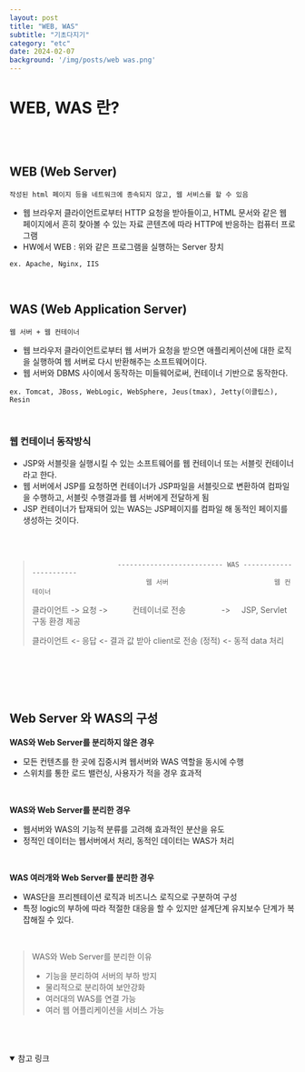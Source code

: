 ```yaml
---
layout: post
title: "WEB, WAS"
subtitle: "기초다지기"
category: "etc"
date: 2024-02-07
background: '/img/posts/web was.png'
---
```


# WEB, WAS 란?

<br>
<br>

## WEB (Web Server)

`작성된 html 페이지 등을 네트워크에 종속되지 않고, 웹 서비스를 할 수 있음`

- 웹 브라우저 클라이언트로부터 HTTP 요청을 받아들이고, HTML 문서와 같은 웹 페이지에서 흔히 찾아볼 수 있는 자료 콘텐츠에 따라 HTTP에 반응하는 컴퓨터 프로그램
- HW에서 WEB : 위와 같은 프로그램을 실행하는 Server 장치

`ex. Apache, Nginx, IIS`

<br>

## WAS (Web Application Server)

`웹 서버 + 웹 컨테이너`

- 웹 브라우저 클라이언트로부터 웹 서버가 요청을 받으면 애플리케이션에 대한 로직을 실행하여 웹 서버로 다시 반환해주는 소프트웨어이다.
- 웹 서버와 DBMS 사이에서 동작하는 미들웨어로써, 컨테이너 기반으로 동작한다.

`ex. Tomcat, JBoss, WebLogic, WebSphere, Jeus(tmax), Jetty(이클립스), Resin`

<br>

### 웹 컨테이너 동작방식

- JSP와 서블릿을 실행시킬 수 있는 소프트웨어를 웹 컨테이너 또는 서블릿 컨테이너라고 한다.
- 웹 서버에서 JSP를 요청하면 컨테이너가 JSP파일을 서블릿으로 변환하여 컴파일을 수행하고, 서블릿 수행결과를 웹 서버에게 전달하게 됨
- JSP 컨테이너가 탑재되어 있는 WAS는 JSP페이지를 컴파일 해 동적인 페이지를 생성하는 것이다.

<br>
<br>

>                          -------------------------- WAS -----------------------
>                                 웹 서버                          웹 컨테이너
> 
> 클라이언트 -> 요청 ->  &nbsp;&nbsp;&nbsp;&nbsp;&nbsp;&nbsp;&nbsp;&nbsp;&nbsp;  컨테이너로 전송  &nbsp;&nbsp;&nbsp;&nbsp;&nbsp;&nbsp;&nbsp;&nbsp;&nbsp;&nbsp;&nbsp;&nbsp;&nbsp;&nbsp; ->  &nbsp;&nbsp;&nbsp;   JSP, Servlet 구동 환경 제공
> 
> 클라이언트 <- 응답 <- 결과 값 받아 client로 전송 (정적) <- 동적 data 처리
> 

<br>
<br>
<br>
<br>

## Web Server 와 WAS의 구성


**WAS와 Web Server를 분리하지 않은 경우**
- 모든 컨텐츠를 한 곳에 집중시켜 웹서버와 WAS 역할을 동시에 수행
- 스위치를 통한 로드 밸런싱, 사용자가 적을 경우 효과적

<br>

**WAS와 Web Server를 분리한 경우**
- 웹서버와 WAS의 기능적 분류를 고려해 효과적인 분산을 유도
- 정적인 데이터는 웹서버에서 처리, 동적인 데이터는 WAS가 처리

<br>

**WAS 여러개와 Web Server를 분리한 경우**
- WAS단을 프리젠테이션 로직과 비즈니스 로직으로 구분하여 구성
- 특정 logic의 부하에 따라 적절한 대응을 할 수 있지만 설계단계 유지보수 단계가 복잡해질 수 있다.

<br>

> WAS와 Web Server를 분리한 이유
> 
> - 기능을 분리하여 서버의 부하 방지
> - 물리적으로 분리하여 보안강화
> - 여러대의 WAS를 연결 가능
> - 여러 웹 어플리케이션을 서비스 가능

<br> 
<br> 
<br>


<details open="open">
<summary>참고 링크</summary>
<div markdown="1">
<https://lee-automation-lab.tistory.com/entry/IT%EA%B8%B0%EC%B4%88%EC%A7%80%EC%8B%9D-WEBWAS-%EB%9E%80WEB-WAS-%EB%8F%99%EC%9E%91-%EB%B0%A9%EC%8B%9D>
<https://helloworld-88.tistory.com/71>
<div>
